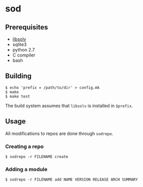 # sod

## Prerequisites

* [libsolv](https://github.com/openSUSE/libsolv)
* sqlite3
* python 2.7
* C compiler
* bash

## Building

    $ echo 'prefix = /path/to/dir' > config.mk
    $ make
    $ make test

The build system assumes that `libsolv` is installed in `$prefix`.

## Usage

All modifications to repos are done through `sodrepo`.

### Creating a repo

    $ sodrepo -r FILENAME create

### Adding a module

    $ sodrepo -r FILENAME add NAME VERSION RELEASE ARCH SUMMARY

